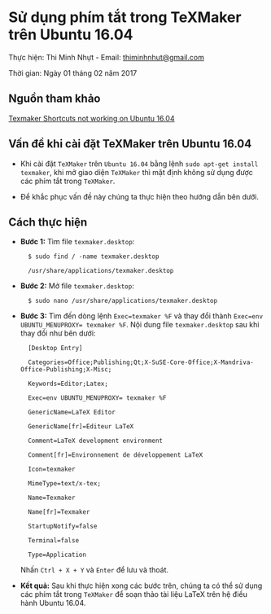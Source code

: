 # Sử dụng phím tắt trong TeXMaker trên Ubuntu 16.04

Thực hiện: Thi Minh Nhựt - Email: thiminhnhut@gmail.com

Thời gian: Ngày 01 tháng 02 năm 2017

## Nguồn tham khảo

[Texmaker Shortcuts not working on Ubuntu 16.04](http://askubuntu.com/questions/786280/texmaker-shortcuts-not-working-on-ubuntu-16-04)

## Vấn đề khi cài đặt TeXMaker trên Ubuntu 16.04

* Khi cài đặt `TeXMaker` trên `Ubuntu 16.04` bằng lệnh `sudo apt-get install texmaker`, 
khi mở giao diện `TeXMaker` thì mặt định không sử dụng được các phím tắt trong `TeXMaker`.

* Để khắc phục vấn đề này chúng ta thực hiện theo hướng dẫn bên dưới.

## Cách thực hiện

* **Bước 1:** Tìm file `texmaker.desktop`:

		$ sudo find / -name texmaker.desktop
		
		/usr/share/applications/texmaker.desktop
		
* **Bước 2:** Mở file `texmaker.desktop`:

		$ sudo nano /usr/share/applications/texmaker.desktop
		
* **Bước 3:** Tìm đến dòng lệnh `Exec=texmaker %F` và thay đổi thành `Exec=env UBUNTU_MENUPROXY= texmaker %F`. 
Nội dung file `texmaker.desktop` sau khi thay đổi như bên dưới:

		[Desktop Entry]
		
		Categories=Office;Publishing;Qt;X-SuSE-Core-Office;X-Mandriva-Office-Publishing;X-Misc;
			
		Keywords=Editor;Latex;
		
		Exec=env UBUNTU_MENUPROXY= texmaker %F
		
		GenericName=LaTeX Editor
		
		GenericName[fr]=Editeur LaTeX
		
		Comment=LaTeX development environment
		
		Comment[fr]=Environnement de développement LaTeX
		
		Icon=texmaker
		
		MimeType=text/x-tex;
		
		Name=Texmaker
		
		Name[fr]=Texmaker
		
		StartupNotify=false
		
		Terminal=false
		
		Type=Application

	Nhấn `Ctrl + X + Y` và `Enter` để lưu và thoát.

* **Kết quả:** Sau khi thực hiện xong các bước trên, chúng ta có thể sử dụng các phím tắt 
trong `TeXMaker` để soạn thảo tài liệu LaTeX trên hệ điều hành Ubuntu 16.04.

